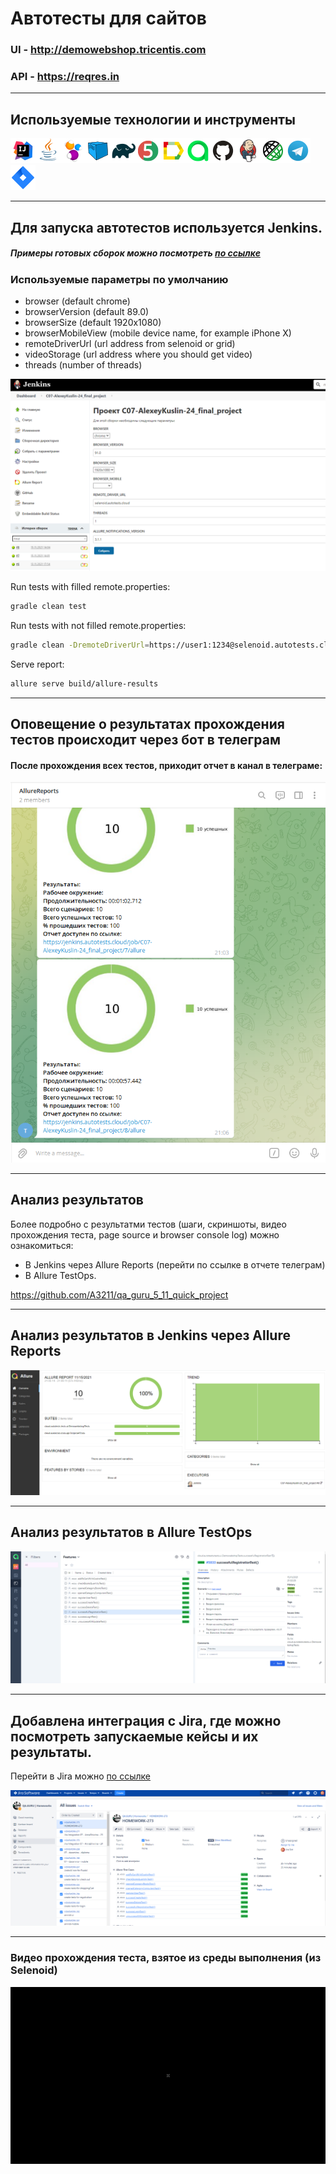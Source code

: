 # Автотесты для сайтов
### UI - http://demowebshop.tricentis.com
### API - https://reqres.in 
___
## Используемые технологии и инструменты
![Intelij_IDEA](img/icons/Intelij_IDEA.png)![Java](img/icons/Java.png)![Selenide](img/icons/Selenide.png)![Selenoid](img/icons/Selenoid.png)![Gradle](img/icons/Gradle.png)![JUnit5](img/icons/JUnit5.png)![Allure Report](img/icons/Allure_Report.png)![AllureTestOps](img/icons/AllureTestOps.png)![Github](img/icons/Github.png)![Jenkins](img/icons/Jenkins.png)![Rest-Assured](img/icons/Rest-Assured.png)![Telegram](img/icons/Telegram.png)![Jira](img/icons/Jira.png)
___

## Для запуска автотестов используется Jenkins.

##### Примеры готовых сборок можно посмотреть [по ссылке](https://jenkins.autotests.cloud/job/C07-AlexeyKuslin-24_final_project/)

### Используемые параметры по умолчанию

* browser (default chrome)
* browserVersion (default 89.0)
* browserSize (default 1920x1080)
* browserMobileView (mobile device name, for example iPhone X)
* remoteDriverUrl (url address from selenoid or grid)
* videoStorage (url address where you should get video)
* threads (number of threads)

![Jenkins](./img/Jenkins.png)

Run tests with filled remote.properties:

```bash
gradle clean test
```

Run tests with not filled remote.properties:

```bash
gradle clean -DremoteDriverUrl=https://user1:1234@selenoid.autotests.cloud/wd/hub/ -DvideoStorage=https://selenoid.autotests.cloud/video/ -Dthreads=1 test
```

Serve report:

```bash
allure serve build/allure-results
```

___
## Оповещение о результатах прохождения тестов происходит через бот в телеграм

#### После прохождения всех тестов, приходит отчет в канал в телеграме:
![Telegram](img/Telegram.png)

___

## Анализ результатов

Более подробно с результатми тестов (шаги, скриншоты, видео прохождения теста, page source и browser console log) можно ознакомиться:
* В Jenkins через Allure Reports (перейти по ссылке в отчете телеграм)
* В Allure TestOps.

https://github.com/A3211/qa_guru_5_11_quick_project
___

## Анализ результатов в Jenkins через Allure Reports

![Jenkins_Allure_Reports](./img/Jenkins_Allure_Reports.png)

---

## Анализ результатов в Allure TestOps

![Allure TestOps](./img/Allure_TestOps.png)

---
## Добавлена интеграция с Jira, где можно посмотреть запускаемые кейсы и их результаты.

Перейти в Jira можно [по ссылке](https://jira.autotests.cloud/projects/HOMEWORK/issues/HOMEWORK-273?filter=allissues)

![Jira](./img/Jira.png)

---


### Видео прохождения теста, взятое из среды выполнения (из Selenoid)

![video](./img/video.gif)